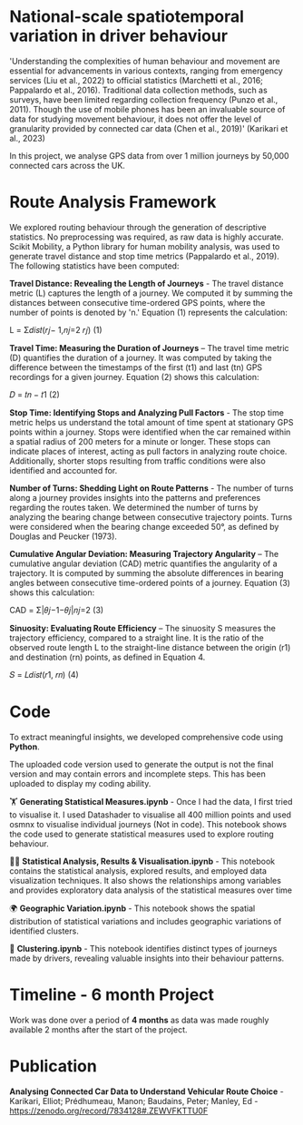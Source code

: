 # National-scale spatiotemporal variation in driver behaviour

'Understanding the complexities of human behaviour and movement are essential for advancements in various contexts, ranging from emergency services (Liu et al., 2022) to official statistics (Marchetti et al., 2016; Pappalardo et al., 2016). Traditional data collection methods, such as surveys, have been limited regarding collection frequency (Punzo et al., 2011). Though the use of mobile phones has been an invaluable source of data for studying movement behaviour, it does not offer the level of granularity provided by connected car data (Chen et al., 2019)' (Karikari et al., 2023)

In this project, we analyse GPS data from over 1 million journeys by 50,000 connected cars across the UK.


# Route Analysis Framework

We explored routing behaviour through the generation of descriptive statistics. No preprocessing was required, as raw data is highly accurate. Scikit Mobility, a Python library for human mobility analysis, was used to generate travel distance and stop time metrics (Pappalardo et al., 2019). The following statistics have been computed:

**Travel Distance: Revealing the Length of Journeys** - The travel distance metric (L) captures the length of a journey. We computed it by summing the distances between consecutive time-ordered GPS points, where the number of points is denoted by 'n.' Equation (1) represents the calculation:

L = Σ𝑑𝑖𝑠𝑡(𝑟𝑗− 1,𝑛𝑗=2 𝑟𝑗) (1)

**Travel Time: Measuring the Duration of Journeys** – The travel time metric (D) quantifies the duration of a journey. It was computed by taking the difference between the timestamps of the first (t1) and last (tn) GPS recordings for a given journey. Equation (2) shows this calculation:

𝐷 = 𝑡𝑛 − 𝑡1 (2)

**Stop Time: Identifying Stops and Analyzing Pull Factors** - The stop time metric helps us understand the total amount of time spent at stationary GPS points within a journey. Stops were identified when the car remained within a spatial radius of 200 meters for a minute or longer. These stops can indicate places of interest, acting as pull factors in analyzing route choice. Additionally, shorter stops resulting from traffic conditions were also identified and accounted for.

**Number of Turns: Shedding Light on Route Patterns** - The number of turns along a journey provides insights into the patterns and preferences regarding the routes taken. We determined the number of turns by analyzing the bearing change between consecutive trajectory points. Turns were considered when the bearing change exceeded 50°, as defined by Douglas and Peucker (1973).

**Cumulative Angular Deviation: Measuring Trajectory Angularity** – The cumulative angular deviation (CAD) metric quantifies the angularity of a trajectory. It is computed by summing the absolute differences in bearing angles between consecutive time-ordered points of a journey. Equation (3) shows this calculation:

CAD = Σ|𝜃𝑗−1−𝜃𝑗|𝑛𝑗=2 (3)

**Sinuosity: Evaluating Route Efficiency** – The sinuosity S measures the trajectory efficiency, compared to a straight line. It is the ratio of the observed route length L to the straight-line distance between the origin (r1) and destination (rn) points, as defined in Equation 4.

𝑆 = 𝐿𝑑𝑖𝑠𝑡(𝑟1, 𝑟𝑛) (4)

# Code
To extract meaningful insights, we developed comprehensive code using **Python**.

The uploaded code version used to generate the output is not the final version and may contain errors and incomplete steps. This has been uploaded to display my coding ability.

🏋 **Generating Statistical Measures.ipynb** - Once I had the data, I first tried to visualise it. I used Datashader to visualise all 400 million points and used osmnx to visualise individual journeys (Not in code). 
This notebook shows the code used to generate statistical measures used to explore routing behaviour.

🏊‍♂️ **Statistical Analysis, Results & Visualisation.ipynb** - This notebook contains the statistical analysis, explored results, and employed data visualization techniques. It also shows the relationships among variables and provides exploratory data analysis of the statistical measures over time

🌍 **Geographic Variation.ipynb** - This notebook shows the spatial distribution of statistical variations and includes geographic variations of identified clusters. 

🥤 **Clustering.ipynb** - This notebook identifies distinct types of journeys made by drivers, revealing valuable insights into their behaviour patterns.

# Timeline - 6 month Project 
Work was done over a period of **4 months** as data was made roughly available 2 months after the start of the project. 

# Publication
**Analysing Connected Car Data to Understand Vehicular Route Choice** - Karikari, Elliot; Prédhumeau, Manon; Baudains, Peter; Manley, Ed - https://zenodo.org/record/7834128#.ZEWVFKTTU0F
